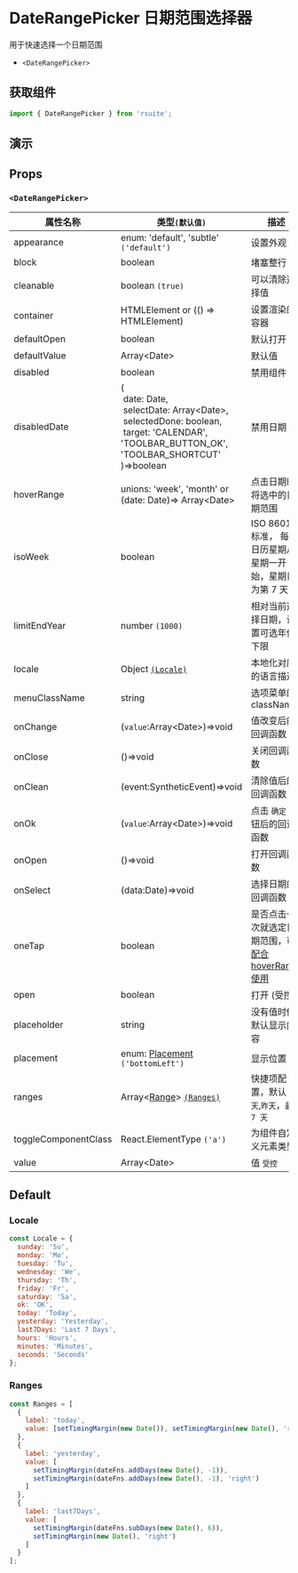 # DateRangePicker 日期范围选择器

用于快速选择一个日期范围

- `<DateRangePicker>`

## 获取组件

```js
import { DateRangePicker } from 'rsuite';
```

## 演示

<!--{demo}-->

## Props

### `<DateRangePicker>`

| 属性名称             | 类型`(默认值)`                                                                                                                                                                              | 描述                                                            |
| -------------------- | ------------------------------------------------------------------------------------------------------------------------------------------------------------------------------------------- | --------------------------------------------------------------- |
| appearance           | enum: 'default', 'subtle' `('default')`                                                                                                                                                     | 设置外观                                                        |
| block                | boolean                                                                                                                                                                                     | 堵塞整行                                                        |
| cleanable            | boolean `(true)`                                                                                                                                                                            | 可以清除选择值                                                  |
| container            | HTMLElement or (() => HTMLElement)                                                                                                                                                          | 设置渲染的容器                                                  |
| defaultOpen          | boolean                                                                                                                                                                                     | 默认打开                                                        |
| defaultValue         | Array&lt;Date&gt;                                                                                                                                                                           | 默认值                                                          |
| disabled             | boolean                                                                                                                                                                                     | 禁用组件                                                        |
| disabledDate         | (<br/>&nbsp;date: Date,<br/> &nbsp;selectDate: Array&lt;Date&gt;,<br/> &nbsp;selectedDone: boolean, <br/> &nbsp;target: 'CALENDAR', 'TOOLBAR_BUTTON_OK', 'TOOLBAR_SHORTCUT' <br/>)=>boolean | 禁用日期                                                        |
| hoverRange           | unions: 'week', 'month' or (date: Date)=> Array&lt;Date&gt;                                                                                                                                 | 点击日期时将选中的日期范围                                      |
| isoWeek              | boolean                                                                                                                                                                                     | ISO 8601 标准， 每个日历星期从星期一开始，星期日为第 7 天       |
| limitEndYear         | number `(1000)`                                                                                                                                                                             | 相对当前选择日期，设置可选年份下限                              |
| locale               | Object [`(Locale)`](#Locale)                                                                                                                                                                | 本地化对应的语言描述                                            |
| menuClassName        | string                                                                                                                                                                                      | 选项菜单的 className                                            |
| onChange             | (`value`:Array&lt;Date&gt;)=>void                                                                                                                                                           | 值改变后的回调函数                                              |
| onClose              | ()=>void                                                                                                                                                                                    | 关闭回调函数                                                    |
| onClean              | (event:SyntheticEvent)=>void                                                                                                                                                                | 清除值后的回调函数                                              |
| onOk                 | (`value`:Array&lt;Date&gt;)=>void                                                                                                                                                           | 点击 `确定` 按钮后的回调函数                                    |
| onOpen               | ()=>void                                                                                                                                                                                    | 打开回调函数                                                    |
| onSelect             | (data:Date)=>void                                                                                                                                                                           | 选择日期的回调函数                                              |
| oneTap               | boolean                                                                                                                                                                                     | 是否点击一次就选定日期范围，可[配合 hoverRange 使用](#单击模式) |
| open                 | boolean                                                                                                                                                                                     | 打开 (受控)                                                     |
| placeholder          | string                                                                                                                                                                                      | 没有值时候默认显示内容                                          |
| placement            | enum: [Placement](#types) `('bottomLeft')`                                                                                                                                                  | 显示位置                                                        |
| ranges               | Array<[Range](#types)> [`(Ranges)`](#Ranges)                                                                                                                                                | 快捷项配置，默认 `今天`,`昨天`，`最近 7 天`                     |
| toggleComponentClass | React.ElementType `('a')`                                                                                                                                                                   | 为组件自定义元素类型                                            |
| value                | Array&lt;Date&gt;                                                                                                                                                                           | 值 `受控`                                                       |

## Default

### Locale

```js
const Locale = {
  sunday: 'Su',
  monday: 'Mo',
  tuesday: 'Tu',
  wednesday: 'We',
  thursday: 'Th',
  friday: 'Fr',
  saturday: 'Sa',
  ok: 'OK',
  today: 'Today',
  yesterday: 'Yesterday',
  last7Days: 'Last 7 Days',
  hours: 'Hours',
  minutes: 'Minutes',
  seconds: 'Seconds'
};
```

### Ranges

```js
const Ranges = [
  {
    label: 'today',
    value: [setTimingMargin(new Date()), setTimingMargin(new Date(), 'right')]
  },
  {
    label: 'yesterday',
    value: [
      setTimingMargin(dateFns.addDays(new Date(), -1)),
      setTimingMargin(dateFns.addDays(new Date(), -1), 'right')
    ]
  },
  {
    label: 'last7Days',
    value: [
      setTimingMargin(dateFns.subDays(new Date(), 6)),
      setTimingMargin(new Date(), 'right')
    ]
  }
];
```
